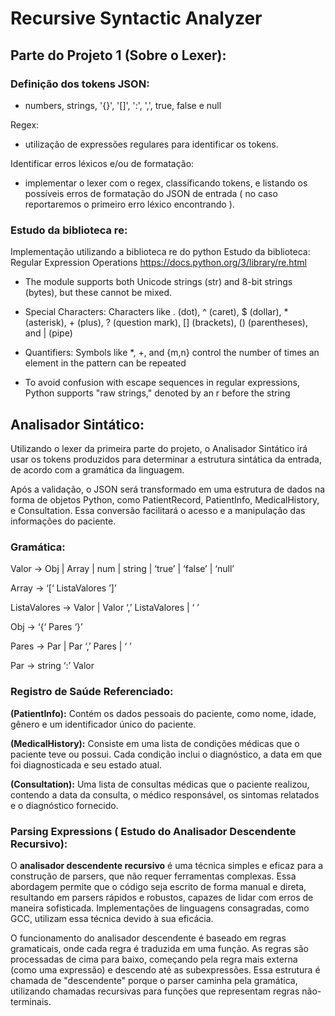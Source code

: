 # Recursive Syntactic Analyzer

## Parte do Projeto 1 (Sobre o Lexer):

### Definição dos tokens JSON:

* numbers, strings, '{}', '[]', ':', ',', true, false e null

Regex:

* utilização de expressões regulares para identificar os tokens.

Identificar erros léxicos e/ou de formatação:

* implementar o lexer com o regex, classificando tokens, e listando os possíveis erros de formatação do JSON de entrada ( no caso reportaremos o primeiro erro léxico encontrando ).

### Estudo da biblioteca re:
Implementação utilizando a biblioteca re do python
Estudo da biblioteca: Regular Expression Operations
https://docs.python.org/3/library/re.html

* The module supports both Unicode strings (str) and 8-bit strings (bytes), but these cannot be mixed.

* Special Characters: Characters like . (dot), ^ (caret), $ (dollar), * (asterisk), + (plus), ? (question mark), [] (brackets), () (parentheses), and | (pipe)

* Quantifiers: Symbols like *, +, and {m,n} control the number of times an element in the pattern can be repeated

* To avoid confusion with escape sequences in regular expressions, Python supports "raw strings," denoted by an r before the string

## Analisador Sintático:

Utilizando o lexer da primeira parte do projeto,  o Analisador Sintático irá usar os tokens produzidos para determinar a estrutura sintática da entrada, de acordo com a gramática da linguagem. 

Após a validação, o JSON será transformado em uma estrutura de dados na forma de objetos Python, como PatientRecord, PatientInfo, MedicalHistory, e Consultation. Essa conversão facilitará o acesso e a manipulação das informações do paciente.


### Gramática:

Valor -> Obj | Array | num | string |  ‘true’ |  ‘false’ |  ‘null’

Array -> ‘[‘ ListaValores ’]’

ListaValores -> Valor | Valor ‘,’ ListaValores | ‘ ’

Obj -> ‘{‘ Pares ‘}’

Pares -> Par | Par ‘,’ Pares | ‘ ’

Par -> string ‘:’ Valor

### Registro de Saúde Referenciado:

**(PatientInfo):**
Contém os dados pessoais do paciente, como nome, idade, gênero e um identificador único do paciente.

**(MedicalHistory):**
Consiste em uma lista de condições médicas que o paciente teve ou possui. Cada condição inclui o diagnóstico, a data em que foi diagnosticada e seu estado atual.

**(Consultation):**
Uma lista de consultas médicas que o paciente realizou, contendo a data da consulta, o médico responsável, os sintomas relatados e o diagnóstico fornecido.

### Parsing Expressions ( Estudo do Analisador Descendente Recursivo):

O **analisador descendente recursivo** é uma técnica simples e eficaz para a construção de parsers, que não requer ferramentas complexas. Essa abordagem permite que o código seja escrito de forma manual e direta, resultando em parsers rápidos e robustos, capazes de lidar com erros de maneira sofisticada. Implementações de linguagens consagradas, como GCC, utilizam essa técnica devido à sua eficácia.


O funcionamento do analisador descendente é baseado em regras gramaticais, onde cada regra é traduzida em uma função. As regras são processadas de cima para baixo, começando pela regra mais externa (como uma expressão) e descendo até as subexpressões. Essa estrutura é chamada de "descendente" porque o parser caminha pela gramática, utilizando chamadas recursivas para funções que representam regras não-terminais.
